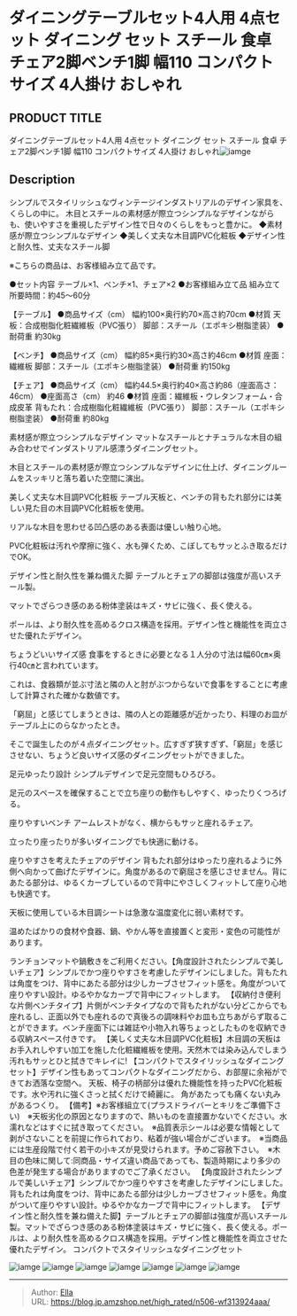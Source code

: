# ダイニングテーブルセット4人用 4点セット ダイニング セット スチール 食卓 チェア2脚ベンチ1脚 幅110 コンパクトサイズ 4人掛け おしゃれ


## PRODUCT TITLE 

ダイニングテーブルセット4人用 4点セット ダイニング セット スチール 食卓 チェア2脚ベンチ1脚 幅110 コンパクトサイズ 4人掛け おしゃれ![iamge](https://b2bfiles1.gigab2b.cn/image/wkseller/7404/20231121_907d0690d61cf1fde62c24a7e7e165d2.jpg)

## Description

シンプルでスタイリッシュなヴィンテージインダストリアルのデザイン家具を、くらしの中に。
木目とスチールの素材感が際立つシンプルなデザインながらも、使いやすさを重視したデザイン性で日々のくらしをもっと豊かに。
◆素材感が際立つシンプルなデザイン
◆美しく丈夫な木目調PVC化粧板
◆デザイン性と耐久性、丈夫なスチール脚

※こちらの商品は、お客様組み立て品です。

●セット内容
テーブル×1、ベンチ×1、チェア×2
●お客様組み立て品
組み立て所要時間：約45～60分

【テーブル】
●商品サイズ（cm）
幅約100×奥行約70×高さ約70cm
●材質
天板：合成樹脂化粧繊維板（PVC張り）
脚部：スチール（エポキシ樹脂塗装）
●耐荷重
約30kg


【ベンチ】
●商品サイズ（cm）
幅約85×奥行約30×高さ約46cm
●材質
座面：繊維板
脚部：スチール（エポキシ樹脂塗装）
●耐荷重
約150kg

【チェア】
●商品サイズ（cm）
幅約44.5×奥行約40×高さ約86（座面高さ：46cm）
●座面高さ（cm）
約46
●材質
座面：繊維板・ウレタンフォーム・合成皮革
背もたれ：合成樹脂化粧繊維板（PVC張り）
脚部：スチール（エポキシ樹脂塗装）
●耐荷重
約80kg

素材感が際立つシンプルなデザイン
マットなスチールとナチュラルな木目の組み合わせでインダストリアル感漂うダイニングセット。

木目とスチールの素材感が際立つシンプルなデザインに仕上げ、ダイニングルームをスッキリと落ち着いた空間に演出。

美しく丈夫な木目調PVC化粧板
テーブル天板と、ベンチの背もたれ部分には美しい見た目の木目調PVC化粧板を使用。

リアルな木目を思わせる凹凸感のある表面は優しい触り心地。

PVC化粧板は汚れや摩擦に強く、水も弾くため、こぼしてもサッとふき取るだけでOK。

デザイン性と耐久性を兼ね備えた脚
テーブルとチェアの脚部は強度が高いスチール製。

マットでざらつき感のある粉体塗装はキズ・サビに強く、長く使える。

ポールは、より耐久性を高めるクロス構造を採用。デザイン性と機能性を両立させた優れたデザイン。

ちょうどいいサイズ感
食事をするときに必要となる１人分の寸法は幅60㎝×奥行40㎝と言われています。

これは、食器類が並ぶ寸法と隣の人と肘がぶつからないで食事をすることに考慮して計算された確かな数値です。

「窮屈」と感じてしまうときは、隣の人との距離感が近かったり、料理のお皿がテーブル上にのらなかったとき。

そこで誕生したのが４点ダイニングセット。広すぎず狭すぎず、「窮屈」を感じさせない、ちょうど良いサイズ感のダイニングセットができました。

足元ゆったり設計
シンプルデザインで足元空間もひろびろ。

足元のスペースを確保することで立ち座りの動作もしやすく、ゆったりくつろげる。

座りやすいベンチ
アームレストがなく、横からもサッと座れるチェア。

立ったり座ったりが多いダイニングでも快適に動ける。

座りやすさを考えたチェアのデザイン
背もたれ部分はゆったり座れるように外側へ向かって曲げたデザインに。角度があるので窮屈さを感じさせません。背にあたる部分は、ゆるくカーブしているので背中にやさしくフィットして座り心地も快適です。



天板に使用している木目調シートは急激な温度変化に弱い素材です。

温めたばかりの食材や食器、鍋、やかん等を直接置くと変形・変色の可能性があります。

ランチョンマットや鍋敷きをご利用ください。【角度設計されたシンプルで美しいチェア】シンプルでかつ座りやすさを考慮したデザインにしました。背もたれは角度をつけ、背中にあたる部分は少しカーブさせフィット感を。角度がついて座りやすい設計。ゆるやかなカーブで背中にフィットします。
【収納付き便利な片側ベンチタイプ】片側がベンチタイプなので背もたれがない分どこからでも座れるし、正面以外でも座れるので真後ろの調味料やお皿も立ちあがらず取ることができます。ベンチ座面下には雑誌や小物入れ等ちょっとしたものを収納できる収納スペース付きです。
【美しく丈夫な木目調PVC化粧板】木目調の天板はお手入れしやすい加工を施した化粧繊維板を使用。天然木では染み込んでしまう汚れもサッとひと拭きでキレイに!
【コンパクトでスタイリッシュなダイニングセット】デザイン性もあってコンパクトなダイニングだから、お部屋に余裕ができてお洒落な空間へ。
天板、椅子の柄部分は優れた機能性を持ったPVC化粧板です。水や汚れに強くさっと拭くだけで綺麗に。 角があたっても痛くない丸みがあるつくり。
【備考】※お客様組立て(プラスドライバーとキリをご準備下さい)　※天板劣化の原因となりますので、熱いものを直接置かないでください。水濡れなどはすぐに拭き取ってください。　※品質表示シールは必要な情報として剥がさないことを前提に作られており、粘着が強い場合がございます。　※当商品には生産段階で付く若干の小キズが見受けられます。予めご容赦下さい。　※木目の色味に関して:同商品・サイズ違い商品であっても、製造時期により多少の色差が発生する場合がありますのでご了承ください。
【角度設計されたシンプルで美しいチェア】シンプルでかつ座りやすさを考慮したデザインにしました。背もたれは角度をつけ、背中にあたる部分は少しカーブさせフィット感を。角度がついて座りやすい設計。ゆるやかなカーブで背中にフィットします。
【デザイン性と耐久性を兼ね備えた脚】テーブルとチェアの脚部は強度が高いスチール製。マットでざらつき感のある粉体塗装はキズ・サビに強く、長く使える。ポールは、より耐久性を高めるクロス構造を採用。デザイン性と機能性を両立させた優れたデザイン。
コンパクトでスタイリッシュなダイニングセット

![iamge](https://b2bfiles1.gigab2b.cn/image/wkseller/7404/20231121_5c4df3f77ecce40db525be3b316ff351.jpg)
![iamge](https://b2bfiles1.gigab2b.cn/image/wkseller/7404/20231121_ec676f3d816028327757f75312c75630.jpg)
![iamge](https://b2bfiles1.gigab2b.cn/image/wkseller/7404/20231121_f51a31af4b8bacea733709860194b609.jpg)
![iamge](https://b2bfiles1.gigab2b.cn/image/wkseller/7404/20231121_2021826114117ba15c57193251520bd1.jpg)
![iamge](https://b2bfiles1.gigab2b.cn/image/wkseller/7404/20231121_2d6bcd7dbed68ea7803e50c449b28b8d.jpg)
![iamge](https://b2bfiles1.gigab2b.cn/image/wkseller/7404/20231121_5dc99229c8185622de57ef88811e53c4.jpg)
![iamge](https://b2bfiles1.gigab2b.cn/image/wkseller/7404/20231121_e57d7c5bdd8b60e7410f8350de794c4b.jpg)


---

> Author: [Ella](https://blog.jp.amzshop.net/)  
> URL: https://blog.jp.amzshop.net/high_rated/n506-wf313924aaa/  

